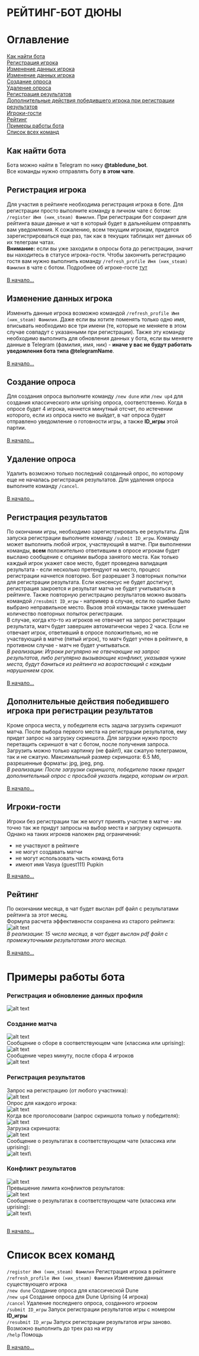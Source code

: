 # РЕЙТИНГ-БОТ ДЮНЫ

# <a id="home"/> Оглавление

[Как найти бота](#chat)\
[Регистрация игрока](#register)\
[Изменение данных игрока](#refresh-profile)\
[Изменение данных игрока](#refresh-profile)\
[Создание опроса](#create-poll)\
[Удаление опроса](#delete-poll)\
[Регистрация результатов](#result-submit)\
[Дополнительные действия победившего игрока при регистрации результатов](#winner-actions)\
[Игроки-гости](#guest-players)\
[Рейтинг](#rating)\
[Примеры работы бота](#examples)\
[Список всех команд](#commands)

## <a id="chat"/> Как найти бота

Бота можно найти в Telegram по нику <b>@tabledune_bot</b>.\
Все команды нужно отправлять боту <b>в этом чате</b>.

## <a id="register"/> Регистрация игрока

Для участия в рейтинге необходима регистрация игрока в боте. Для регистрации просто выполните команду в личном чате с
ботом: `/register Имя (ник_steam) Фамилия`. При регистрации бот сохранит для рейтинга ваши данные и чат в который будет в
дальнейшем отправлять вам уведомления. К сожалению, всем текущим игрокам, придется зарегистрироваться еще раз, так как в текущих
таблицах нет данных об их телеграм чатах.\
**Внимание:** если вы уже заходили в опросы бота до регистрации, значит вы находитесь в статусе игрока-гостя. Чтобы закончить
регистрацию гостя вам нужно выполнить команду `/refresh_profile Имя (ник_steam) Фамилия` в чате с ботом. Подробнее об 
игроке-госте [тут](#guest-players)\
\
[В начало...](#home)

## <a id="refresh-profile"/> Изменение данных игрока

Изменить данные игрока возможно командой `/refresh_profile Имя (ник_steam) Фамилия`. Даже если вы хотите поменять только
одно имя, вписывать необходимо все три имени (те, которые не меняете в этом случае совпадут с указанными при регистрации).
Также эту команду необходимо выполнить для обновления данных у бота, если вы меняете данные в Telegram (фамилия, имя, 
ник) - **иначе у вас не будут работать уведомления бота типа @telegramName**. \
\
[В начало...](#home)

## <a id="create-poll"/> Создание опроса

Для создания опроса выполните команду `/new dune` или `/new up4` для создания классического или uprising опроса,
соответственно. Когда в опросе будет 4 игрока, начнется минутный отсчет, по истечении которого, если из опроса никто 
не выйдет, в чат опроса будет отправлено уведомление о готовности игры, а также **ID_игры** этой партии.\
\
[В начало...](#home)

## <a id="delete-poll"/> Удаление опроса

Удалить возможно только последний созданный опрос, по которому еще не началась регистрация результатов.
Для удаления опроса выполните команду `/cancel`.\
\
[В начало...](#home)

## <a id="result-submit"/> Регистрация результатов

По окончании игры, необходимо зарегистрировать ее результаты. Для запуска регистрации выполните команду `/submit ID_игры`.
Команду может выполнить любой игрок, участвующий в матче. При выполнении команды, **всем** положительно ответившим в опросе
игрокам будет выслано сообщение с опциями выбора занятого места. Как только каждый игрок укажет свое место, будет проведена
валидация результата - если несколько претендуют на место, процесс регистрации начнется повторно. Бот разрешает 3 повторных
попытки для регистрации результата. Если консенсус не будет достигнут, регистрация закроется и результат матча не будет
учитываться в рейтинге. Также повторную регистрацию результатов можно вызвать командой `/resubmit ID_игры` - например в
случае, если по ошибке было выбрано неправильное место. Вызов этой команды также уменьшает количество повторных попыток
регистрации.\
В случае, когда кто-то из игроков не отвечает на запрос регистрации результата, матч будет завершен автоматически через
2 часа. Если не отвечает игрок, ответивший в опросе положительно, но не участвующий в матче (пятый игрок), то матч будет
учтен в рейтинге, в противном случае - матч не будет учитываться.\
_В реализации: Игроки регулярно не отвечающие на запрос результатов, либо регулярно вызывающие конфликт, указывая
чужие места, будут баниться из рейтинга на возрастающий с каждым нарушением срок._\
\
[В начало...](#home)

## <a id="winner-actions"/> Дополнительные действия победившего игрока при регистрации результатов

Кроме опроса места, у победителя есть задача загрузить скриншот матча. После выбора первого места на регистрации результатов,
ему придет запрос на загрузку скриншота. Для загрузки нужно просто перетащить скриншот в чат с ботом, после получения запроса.
Загрузить можно только картинку (не файл!), как сжатую телеграмом, так и не сжатую. Максимальный размер скриншота: 6.5 Мб, 
разрешенные форматы: jpg, jpeg, png.\
_В реализации: После загрузки скриншота, победителю также придет дополнительный опрос с просьбой указать лидера, которым
он играл._\
\
[В начало...](#home)

## <a id="guest-players"/> Игроки-гости

Игроки без регистрации так же могут принять участие в матче - им точно так же придут запросы на выбор места и загрузку 
скриншота. Однако на таких игроков наложен ряд ограничений:
- не участвуют в рейтинге
- не могут создавать матчи 
- не могут использовать часть команд бота
- имеют имя Vasya (guest111) Pupkin


[В начало...](#home)

## <a id="rating"/> Рейтинг

По окончании месяца, в чат будет выслан pdf файл с результатами рейтинга за этот месяц.\
Формула расчета эффективности сохранена из старого рейтинга:
![alt text](help/efficiency.jpg)\
_В реализации: 15 числа месяца, в чат будет выслан pdf файл с промежуточными результатами этого месяца._\
\
[В начало...](#home)

# <a id="examples"/>Примеры работы бота

### Регистрация и обновление данных профиля

![alt text](help/register.jpg)

### Создание матча

![alt text](help/new_request.jpg)\
Сообщение о сборе в соответствующем чате (классика или uprising):\
![alt text](help/new_reply.jpg)\
Сообщение через минуту, после сбора 4 игроков\
![alt text](help/match_start.jpg)

### Регистрация результатов

Запрос на регистрацию (от любого участника):\
![alt text](help/submit_request.jpg)\
Опрос для каждого игрока:\
![alt text](help/submit_reply.jpg)\
Когда все проголосовали (запрос скриншота только у победителя):\
![alt text](help/submit_reply2.jpg)\
Загрузка скриншота:\
![alt text](help/submit_screenshot.jpg)\
Сообщение о результатах в соответствующем чате (классика или uprising):\
![alt text](help/match_finish.jpg)\

### Конфликт результатов

![alt text](help/resubmit.jpg)\
Превышение лимита конфликтов результатов:\
![alt text](help/resubmit_fail1.jpg)\
Сообщение о результатах в соответствующем чате (классика или uprising):\
![alt text](help/resubmit_fail2.jpg)\

\
[В начало...](#home)

# <a id="commands"/> Список всех команд

`/register Имя (ник_steam) Фамилия` Регистрация игрока в рейтинге\
`/refresh_profile Имя (ник_steam) Фамилия` Изменение данных существующего игрока\
`/new dune` Создание опроса для классической Dune\
`/new up4` Создание опроса для Dune Uprising (4 игрока)\
`/cancel` Удаление последнего опроса, созданного игроком\
`/submit ID_игры` Запуск регистрации результатов игры с номером **ID_игры**\
`/resubmit ID_игры` Запуск регистрации результатов игры заново. Возможно выполнить до трех раз на игру\
`/help` Помощь\
\
[В начало...](#home)
